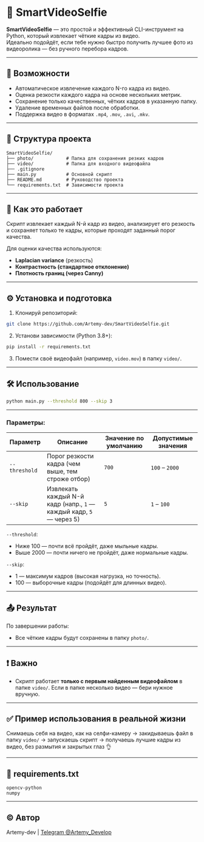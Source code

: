 # 📸 SmartVideoSelfie

**SmartVideoSelfie** — это простой и эффективный CLI-инструмент на Python, который извлекает чёткие кадры из видео.<br>
Идеально подойдёт, если тебе нужно быстро получить лучшее фото из видеоролика — без ручного перебора кадров.

---

## 🚀 Возможности

- Автоматическое извлечение каждого N-го кадра из видео.
- Оценка резкости каждого кадра на основе нескольких метрик.
- Сохранение только качественных, чётких кадров в указанную папку.
- Удаление временных файлов после обработки.
- Поддержка видео в форматах `.mp4`, `.mov`, `.avi`, `.mkv`.

---

## 📁 Структура проекта

```
SmartVideoSelfie/
├── photo/            # Папка для сохранения резких кадров
├── video/            # Папка для входного видеофайла
├── .gitignore
├── main.py           # Основной скрипт
├── README.md         # Руководство проекта
└── requirements.txt  # Зависимости проекта          
````

---

## 🧠 Как это работает

Скрипт извлекает каждый N-й кадр из видео, анализирует его резкость и сохраняет только те кадры, которые проходят заданный порог качества.

Для оценки качества используются:

* **Laplacian variance** (резкость)
* **Контрастность (стандартное отклонение)**
* **Плотность границ (через Canny)**

---

## ⚙️ Установка и подготовка

1. Клонируй репозиторий:

```bash
git clone https://github.com/Artemy-dev/SmartVideoSelfie.git
````

2. Установи зависимости (Python 3.8+):

```bash
pip install -r requirements.txt
```

3. Помести своё видеофайл (например, `video.mov`) в папку `video/`.

---

## 🛠 Использование

```bash
python main.py --threshold 800 --skip 3
```

---

### Параметры:

| Параметр      | Описание                                                                 | Значение по умолчанию | Допустимые значения |
| ------------- | ------------------------------------------------------------------------ | --------------------- | ------------------- |
| `--threshold` | Порог резкости кадра (чем выше, тем строже отбор)                       | `700`                 | `100` – `2000`      |
| `--skip`      | Извлекать каждый N-й кадр (напр., `1` — каждый кадр, `5` — через 5)      | `5`                   | `1` – `100`         |

`--threshold`:
* Ниже 100 — почти всё пройдёт, даже мыльные кадры.
* Выше 2000 — почти ничего не пройдёт, даже нормальные кадры.

`--skip`:
* 1 — максимум кадров (высокая нагрузка, но точность).
* 100 — выборочные кадры (подойдёт для длинных видео).

---

## 📤 Результат

По завершении работы:

* Все чёткие кадры будут сохранены в папку `photo/`.

---

## ❗ Важно

* Скрипт работает **только с первым найденным видеофайлом** в папке `video/`. Если в папке несколько видео — бери нужное вручную.

---

## ✅ Пример использования в реальной жизни

Снимаешь себя на видео, как на селфи-камеру → закидываешь файл в папку `video/` → запускаешь скрипт → получаешь лучшие кадры из видео, без размытия и закрытых глаз 👌

---

## 🧾 requirements.txt

```text
opencv-python
numpy
```

---

## © Автор

Artemy-dev | [Telegram @Artemy\_Develop](https://t.me/Artemy_Develop)

```
